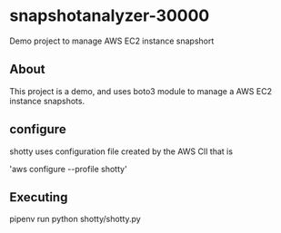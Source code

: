 # snapshotanalyzer-30000
Demo project to manage AWS EC2 instance snapshort

## About

This project is a demo, and uses boto3 module to manage a AWS EC2 instance snapshots.

## configure

shotty uses configuration file created by the AWS ClI that is

'aws configure --profile shotty'

## Executing
 pipenv run python shotty/shotty.py
